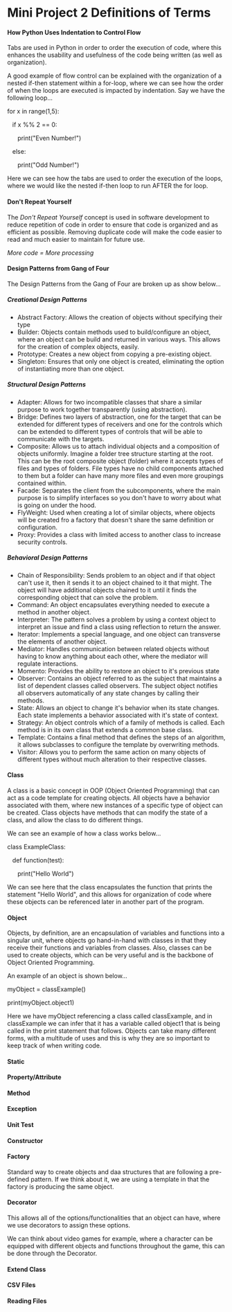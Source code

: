 # Mini Project 2 Definitions of Terms

#### How Python Uses Indentation to Control Flow
Tabs are used in Python in order to order the execution of code, where this enhances the usability and usefulness of the 
code being written (as well as organization).

A good example of flow control can be explained with the organization of a nested if-then statement within a for-loop, 
where we can see how the order of when the loops are executed is impacted by indentation.
Say we have the following loop...

for x in range(1,5):

&nbsp;&nbsp;&nbsp;if x %% 2 == 0:

&nbsp;&nbsp;&nbsp;&nbsp;&nbsp;&nbsp;print("Even Number!")

&nbsp;&nbsp;&nbsp;else:

&nbsp;&nbsp;&nbsp;&nbsp;&nbsp;&nbsp;print("Odd Number!")

Here we can see how the tabs are used to order the execution of the loops, where we would like the nested if-then loop 
to run AFTER the for loop.
#### Don't Repeat Yourself
The _Don't Repeat Yourself_ concept is used in software development to reduce repetition of code in order to ensure that
code is organized and as efficient as possible. Removing duplicate code will make the code easier to read and much easier
to maintain for future use.

*More code = More processing*
#### Design Patterns from Gang of Four
The Design Patterns from the Gang of Four are broken up as show below...

##### Creational Design Patterns
- Abstract Factory: Allows the creation of objects without specifying their type
- Builder: Objects contain methods used to build/configure an object, where an object can be build and returned in
various ways. This allows for the creation of complex objects, easily.
- Prototype: Creates a new object from copying a pre-existing object.
- Singleton: Ensures that only one object is created, eliminating the option of instantiating more than one object.

##### Structural Design Patterns
- Adapter: Allows for two incompatible classes that share a similar purpose to work together transparently (using 
abstraction).
- Bridge: Defines two layers of abstraction, one for the target that can be extended for different types of receivers
and one for the controls which can be extended to different types of controls that will be able to communicate with the
targets.
- Composite: Allows us to attach individual objects and a composition of objects uniformly. Imagine a folder tree
structure starting at the root. This can be the root composite object (folder) where it accepts types of files and types
of folders. File types have no child components attached to them but a folder can have many more files and even more
groupings contained within.
- Facade: Separates the client from the subcomponents, where the main purpose is to simplify interfaces so you don't
have to worry about what is going on under the hood.
- FlyWeight: Used when creating a lot of similar objects, where objects will be created fro a factory that doesn't share
the same definition or configuration.
- Proxy: Provides a class with limited access to another class to increase security controls.

##### Behavioral Design Patterns
- Chain of Responsibility: Sends problem to an object and if that object can't use it, then it sends it to an object
chained to it that might. The object will have additional objects chained to it until it finds the corresponding object
that can solve the problem.
- Command: An object encapsulates everything needed to execute a method in another object.
- Interpreter: The pattern solves a problem by using a context object to interpret an issue and find a class using
reflection to return the answer.
- Iterator: Implements a special language, and one object can transverse the elements of another object.
- Mediator: Handles communication between related objects without having to know anything about each other, where the
mediator will regulate interactions.
- Momento: Provides the ability to restore an object to it's previous state
- Observer: Contains an object referred to as the subject that maintains a list of dependent classes called observers.
The subject object notifies all observers automatically of any state changes by calling their methods.
- State: Allows an object to change it's behavior when its state changes. Each state implements a behavior associated
with it's state of context.
- Strategy: An object controls which of a family of methods is called. Each method is in its own class that extends a
common base class.
- Template: Contains a final method that defines the steps of an algorithm, it allows subclasses to configure the
template by overwriting methods.
- Visitor: Allows you to perform the same action on many objects of different types without much alteration to their
respective classes.

#### Class
A class is a basic concept in OOP (Object Oriented Programming) that can act as a code template for creating objects.
All objects have a behavior associated with them, where new instances of a specific type of object can be created. Class
objects have methods that can modify the state of a class, and allow the class to do different things.

We can see an example of how a class works below...

class ExampleClass:

&nbsp;&nbsp;&nbsp;def function(test):

&nbsp;&nbsp;&nbsp;&nbsp;&nbsp;&nbsp;print("Hello World")

We can see here that the class encapsulates the function that prints the statement "Hello World", and this allows for
organization of code where these objects can be referenced later in another part of the program.
#### Object
Objects, by definition, are an encapsulation of variables and functions into a singular unit, where objects go hand-in-hand
with classes in that they receive their functions and variables from classes. Also, classes can be used to create objects,
which can be very useful and is the backbone of Object Oriented Programming.

An example of an object is shown below...

myObject = classExample()

print(myObject.object1)

Here we have myObject referencing a class called classExample, and in classExample we can infer that it has a variable
called object1 that is being called in the print statement that follows. Objects can take many different forms, with a
multitude of uses and this is why they are so important to keep track of when writing code.

#### Static

#### Property/Attribute

#### Method

#### Exception

#### Unit Test

#### Constructor

#### Factory
Standard way to create objects and daa structures that are following a pre-defined pattern. If we think about it, we are
using a template in that the factory is producing the same object.
#### Decorator
This allows all of the options/functionalities that an object can have, where we use decorators to assign these options.

We can think about video games for example, where a character can be equipped with different objects and functions
throughout the game, this can be done through the Decorator.
#### Extend Class

#### CSV Files

#### Reading Files